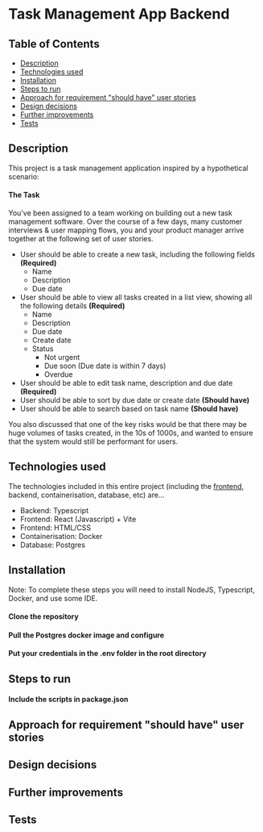 # Task Management App Backend

## Table of Contents
- [Description](#description)
- [Technologies used](#technologies-used)
- [Installation](#installation)
- [Steps to run](#steps-to-run)
- [Approach for requirement "should have" user stories](#approach-for-requirement-should-have-user-stories)
- [Design decisions](#design-decisions)
- [Further improvements](#further-improvements)
- [Tests](#tests)


## Description
This project is a task management application inspired by a hypothetical scenario:

#### The Task

You've been assigned to a team working on building out a new task management software. Over the course of a few days, many customer interviews & user mapping flows, you and your product manager arrive together at the following set of user stories.

- User should be able to create a new task, including the following fields **(Required)**
  - Name
  - Description
  - Due date
- User should be able to view all tasks created in a list view, showing all the following details **(Required)**
  - Name
  - Description
  - Due date
  - Create date
  - Status
    - Not urgent
    - Due soon (Due date is within 7 days)
    - Overdue
- User should be able to edit task name, description and due date **(Required)**
- User should be able to sort by due date or create date **(Should have)**
- User should be able to search based on task name **(Should have)**

You also discussed that one of the key risks would be that there may be huge volumes of tasks created, in the 10s of 1000s, and wanted to ensure that the system would still be performant for users.


## Technologies used
The technologies included in this entire project (including the [frontend](https://github.com/AJLandry1000000000/react-task-management), backend, containerisation, database, etc) are...
- Backend: Typescript
- Frontend: React (Javascript) + Vite 
- Frontend: HTML/CSS
- Containerisation: Docker
- Database: Postgres


## Installation
Note: To complete these steps you will need to install NodeJS, Typescript, Docker, and use some IDE.

#### Clone the repository
#### Pull the Postgres docker image and configure
#### Put your credentials in the .env folder in the root directory



## Steps to run
#### Include the scripts in package.json

## Approach for requirement "should have" user stories

## Design decisions

## Further improvements

## Tests
